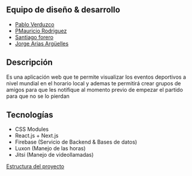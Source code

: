 ## Equipo de diseño & desarrollo
* [Pablo Verduzco](https://www.linkedin.com/in/pabloverduzco/)
* [PMauricio Rodriguez](https://www.linkedin.com/in/mauricio-rodriguez-avila/)
* [Santiago forero](https://www.linkedin.com/in/dasafodev/)
* [Jorge Arias Argüelles](https://www.linkedin.com/in/jorgeariasarguelles/)

## Descripción

Es una aplicación web que te permite visualizar los eventos deportivos a nivel mundial en el horario local y ademas te permitirá crear grupos de amigos para que les notifique al momento previo de empezar el partido para que no se lo pierdan

## Tecnologías

* CSS Modules
* React.js + Next.js 
* Firebase (Servicio de Backend & Bases de datos)
* Luxon (Manejo de las horas)
* Jitsi (Manejo de videollamadas)

[Estructura del proyecto](https://wityan.medium.com/next-js-project-structure-1531610bed71)
